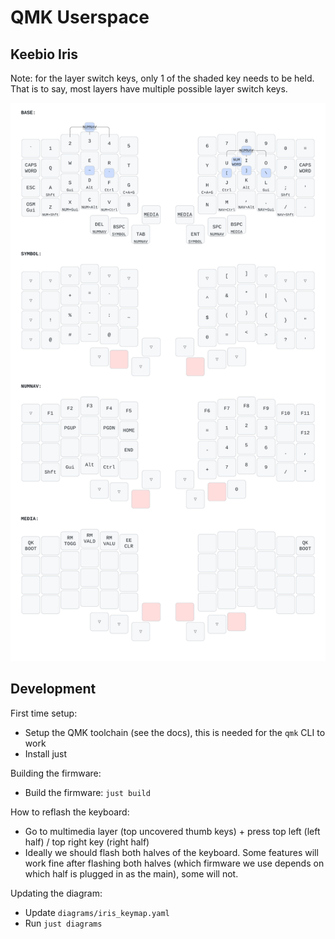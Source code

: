 # QMK Userspace

## Keebio Iris

Note: for the layer switch keys, only 1 of the shaded key needs to be held. That is to say, most layers have multiple possible layer switch keys.

![Keyboard layout](./diagrams/iris_keymap.svg)

## Development

First time setup:
- Setup the QMK toolchain (see the docs), this is needed for the `qmk` CLI to work
- Install just

Building the firmware: 
- Build the firmware: `just build`

How to reflash the keyboard:
- Go to multimedia layer (top uncovered thumb keys) + press top left (left half) / top right key (right half)
- Ideally we should flash both halves of the keyboard. Some features will work fine after flashing both halves (which firmware we use depends on which half is plugged in as the main), some will not.

Updating the diagram:
- Update `diagrams/iris_keymap.yaml`
- Run `just diagrams`
